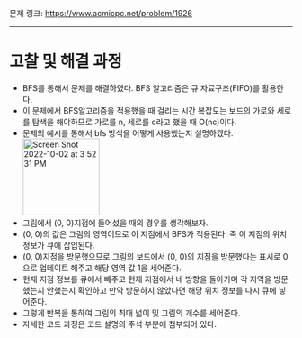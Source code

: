 문제 링크: https://www.acmicpc.net/problem/1926
- - -
# 고찰 및 해결 과정
- BFS를 통해서 문제를 해결하였다. BFS 알고리즘은 큐 자료구조(FIFO)를 활용한다.  
- 이 문제에서 BFS알고리즘을 적용했을 때 걸리는 시간 복잡도는 보드의 가로와 세로를 탐색을 해야하므로 가로를 n, 세로를 c라고 했을 때 O(nc)이다.  
- 문제의 예시를 통해서 bfs 방식을 어떻게 사용했는지 설명하겠다.  
  <img width="136" alt="Screen Shot 2022-10-02 at 3 52 31 PM" src="https://user-images.githubusercontent.com/75198221/193441896-d8aba41e-8372-4f30-84cc-973e214ac936.png">
- 그림에서 (0, 0)지점에 들어섰을 때의 경우를 생각해보자.  
- (0, 0)의 값은 그림의 영역이므로 이 지점에서 BFS가 적용된다. 즉 이 지점의 위치 정보가 큐에 삽입된다.  
- (0, 0)지점을 방문했으므로 그림의 보드에서 (0, 0)의 지점을 방문했다는 표시로 0으로 업데이트 해주고 해당 영역 값 1을 세어준다.  
- 현재 지점 정보를 큐에서 빼주고 현재 지점에서 네 방향을 돌아가며 각 지역을 방문했는지 안했는지 확인하고 만약 방문하지 않았다면 해당 위치 정보를 다시 큐에 넣어준다.  
- 그렇게 반복을 통하여 그림의 최대 넓이 및 그림의 개수를 세어준다.  
- 자세한 코드 과정은 코드 설명의 주석 부분에 첨부되어 있다.  
